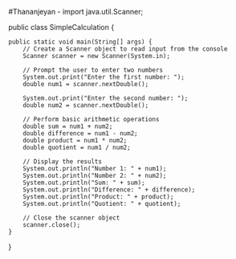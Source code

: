 #Thananjeyan -
import java.util.Scanner;

public class SimpleCalculation {

    public static void main(String[] args) {
        // Create a Scanner object to read input from the console
        Scanner scanner = new Scanner(System.in);

        // Prompt the user to enter two numbers
        System.out.print("Enter the first number: ");
        double num1 = scanner.nextDouble();

        System.out.print("Enter the second number: ");
        double num2 = scanner.nextDouble();

        // Perform basic arithmetic operations
        double sum = num1 + num2;
        double difference = num1 - num2;
        double product = num1 * num2;
        double quotient = num1 / num2;

        // Display the results
        System.out.println("Number 1: " + num1);
        System.out.println("Number 2: " + num2);
        System.out.println("Sum: " + sum);
        System.out.println("Difference: " + difference);
        System.out.println("Product: " + product);
        System.out.println("Quotient: " + quotient);

        // Close the scanner object
        scanner.close();
    }
}
